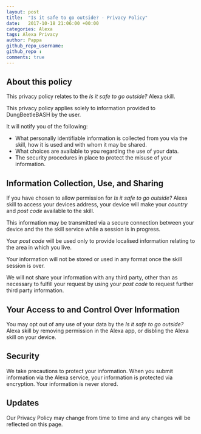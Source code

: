 ```yaml
---
layout: post
title:  "Is it safe to go outside? - Privacy Policy"
date:   2017-10-18 21:06:00 +00:00
categories: Alexa
tags: Alexa Privacy
author: Pappa
github_repo_username: 
github_repo : 
comments: true
---
```


## About this policy

This privacy policy relates to the _Is it safe to go outside?_ Alexa skill.

This privacy policy applies solely to information provided to DungBeetleBASH by the user. 

It will notify you of the following: 

* What personally identifiable information is collected from you via the skill, how it is used and with whom it may be shared. 
* What choices are available to you regarding the use of your data. 
* The security procedures in place to protect the misuse of your information. 
 

## Information Collection, Use, and Sharing
If you have chosen to allow permission for _Is it safe to go outside?_ Alexa skill to access your devices address, your device will make your _country_ and _post code_ available to the skill.

This information may be transmitted via a secure connection between your device and the the skill service while a session is in progress.

Your _post code_ will be used only to provide localised information relating to the area in which you live.

Your information will not be stored or used in any format once the skill session is over.

We will not share your information with any third party, other than as necessary to fulfill your request by using your _post code_ to request further third party information.

## Your Access to and Control Over Information 
You may opt out of any use of your data by the _Is it safe to go outside?_ Alexa skill by removing permission in the Alexa app, or disbling the Alexa skill on your device.

## Security
We take precautions to protect your information. When you submit information via the Alexa service, your information is protected via encryption. Your information is never stored.

## Updates 
Our Privacy Policy may change from time to time and any changes will be reflected on this page.